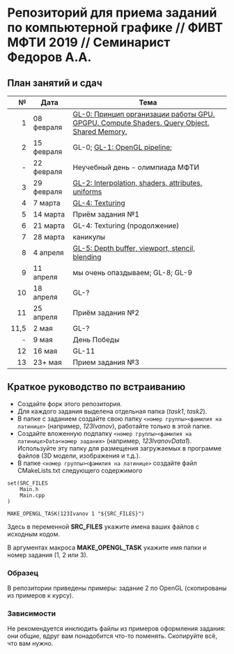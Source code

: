 # Репозиторий для приема заданий по компьютерной графике // ФИВТ МФТИ 2019 // Семинарист Федоров А.А.
## План занятий и сдач
№ | Дата | Тема
-:|-------|------------------|
1 | 08 февраля | [GL-0: Принцип организации работы GPU. GPGPU. Compute Shaders. Query Object. Shared Memory.](https://paper.dropbox.com/doc/GL-0-GPU.-GPGPU.-Compute-Shaders.-Query-Object.-Shared-Memory.--AuhScAltZdTZrCrudrcsjHR0AQ-07Mp3JQYv4Xp01cQdq0rJ)
2 | 15 февраля | GL-0; [GL-1: OpenGL pipeline](https://paper.dropbox.com/doc/GL-1-OpenGL-pipeline--AuhMs_QlYBVKD2CdWvAJDHGUAQ-esCO87TYKGLujgajb6Mk4);
- | 22 февраля | Неучебный день - олимпиада МФТИ
3 | 29 февраля | [GL-2: Interpolation, shaders, attributes, uniforms](https://paper.dropbox.com/doc/GL-2-Interpolation-shaders-attributes-uniforms--AvbQmRJ1GHGie9LdS_koozaqAQ-Mrx0ULAF9rkatB3apEAnf)
4 | 7 марта | [GL-4: Texturing](https://paper.dropbox.com/doc/GL-4-Texturing--Awh1EJlyjfWg9Zj2YOSg9XDIAQ-SywTp5W1FC5K9jr7NneKJ)
5 | 14 марта | Приём задания №1
6 | 21 марта | GL-4: Texturing (продолжение)
7 | 28 марта | каникулы
8 | 4 апреля | [GL-5: Depth buffer, viewport, stencil, blending](https://paper.dropbox.com/doc/GL-5-Depth-buffer-viewport-stencil-blending.--AxZ5MEZhMKk_sm1cr8InGJ3gAQ-HU8yEOY0vkpXzbfoiMR3U)
9 | 11 апреля | мы очень опаздываем; GL-8; GL-9
10 | 18 апреля | GL-?
11 | 25 апреля | Приём задания №2
11,5 | 2 мая | GL-?
- | 9 мая | День Победы
12 | 16 мая | GL-11
13 | 23+ мая | Прием задания №3

## Краткое руководство по встраиванию

* Создайте форк этого репозитория.
* Для каждого задания выделена отдельная папка (*task1*, *task2*).
* В папке с заданием создайте свою папку `<номер группы><фамилия на латинице>` (например, *123Ivanov*), работайте только в этой папке.
* Создайте вложенную подпапку `<номер группы><фамилия на латинице>Data<номер задания>` (например, *123IvanovData1*). Используйте эту папку для размещения загружаемых в программе файлов (3D модели, изображения и т.д.).
* В папке `<номер группы><фамилия на латинице>` создайте файл CMakeLists.txt следующего содержимого

```
set(SRC_FILES
    Main.h
    Main.cpp
)

MAKE_OPENGL_TASK(123Ivanov 1 "${SRC_FILES}")
```

Здесь в переменной **SRC_FILES** укажите имена ваших файлов с исходным кодом.
    
В аргументах макроса **MAKE_OPENGL_TASK** укажите имя папки и номер задания (1, 2 или 3).

### Образец
В репозитории приведены примеры: задание 2 по OpenGL (скопированы из примеров к курсу).

### Зависимости
Не рекомендуется инклюдить файлы из примеров оформления задания: они общие, вдруг вам понадобится что-то поменять.
Скопируйте всё, что вам нужно.